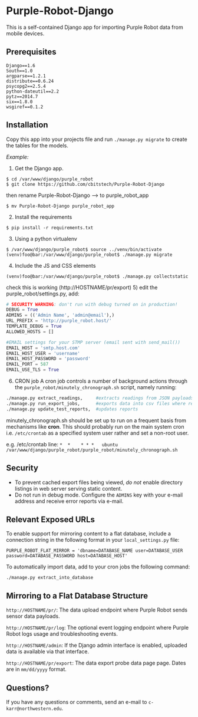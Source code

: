 Purple-Robot-Django
===================

This is a self-contained Django app for importing Purple Robot data from mobile devices.

Prerequisites
-------------

```
Django==1.6
South==1.0
argparse==1.2.1
distribute==0.6.24
psycopg2==2.5.4
python-dateutil==2.2
pytz==2014.7
six==1.8.0
wsgiref==0.1.2
```

Installation
------------

Copy this app into your projects file and run `./manage.py migrate` to create the tables for the models.

*Example:*

1) Get the Django app.
```
$ cd /var/www/django/purple_robot
$ git clone https://github.com/cbitstech/Purple-Robot-Django
```
  then rename Purple-Robot-Django --> to purple_robot_app
```
$ mv Purple-Robot-Django purple_robot_app
```
2) Install the requirements
```
$ pip install -r requirements.txt
```
3) Using a python virtualenv
```
$ /var/www/django/purple_robot$ source ../venv/bin/activate
(venv)foo@bar:/var/www/django/purple_robot$ ./manage.py migrate
```
4) Include the JS and CSS elements
```
(venv)foo@bar:/var/www/django/purple_robot$ ./manage.py collectstatic
```
check this is working (http://HOSTNAME/pr/export)
5) edit the purple_robot/settings.py, add:
```py
# SECURITY WARNING: don't run with debug turned on in production!
DEBUG = True
ADMINS = (('Admin Name', 'admin@email'),)
URL_PREFIX = 'http://purple_robot.host/'
TEMPLATE_DEBUG = True
ALLOWED_HOSTS = []

#EMAIL settings for your STMP server (email sent with send_mail())
EMAIL_HOST = 'smtp.host.com'
EMAIL_HOST_USER = 'username'
EMAIL_HOST_PASSWORD = 'password'
EMAIL_PORT = 587
EMAIL_USE_TLS = True
```

6) CRON job
A cron job controls a number of background actions through the `purple_robot/minutely_chronograph.sh` script, namely running:
```sh
./manage.py extract_readings,     #extracts readings from JSON payloads
./manage.py run_export_jobs,      #exports data into csv files where requested
./manage.py update_test_reports,  #updates reports
```
minutely_chronograph.sh should be set up to run on a frequent basis from mechanisms like **cron**. This should probably run on the main system cron i.e. `/etc/crontab` as a specified system user rather and set a non-root user.

e.g. /etc/crontab line:
```*  *    * * *   ubuntu  /var/www/django/purple_robot/purple_robot/minutely_chronograph.sh```

Security
--------
* To prevent cached export files being viewed, *do not* enable directory listings in web server serving static content.
* Do not run in debug mode. Configure the `ADMINS` key with your e-mail address and receive error reports via e-mail.

Relevant Exposed URLs
---------------------
To enable support for mirroring content to a flat database, include a connection string in the following format in your `local_settings.py` file:

```PURPLE_ROBOT_FLAT_MIRROR = 'dbname=DATABASE_NAME user=DATABASE_USER password=DATABASE_PASSWORD host=DATABASE_HOST'```

To automatically import data, add to your cron jobs the following command:

```./manage.py extract_into_database```

Mirroring to a Flat Database Structure
---------------------

`http://HOSTNAME/pr/`: The data upload endpoint where Purple Robot sends sensor data payloads.

`http://HOSTNAME/pr/log`: The optional event logging endpoint where Purple Robot logs usage and troubleshooting events.

`http://HOSTNAME/admin`: If the Django admin interface is enabled, uploaded data is available via that interface.

`http://HOSTNAME/pr/export`: The data export probe data page page. Dates are in `mm/dd/yyyy` format.

Questions?
----------

If you have any questions or comments, send an e-mail to `c-karr@northwestern.edu`.
